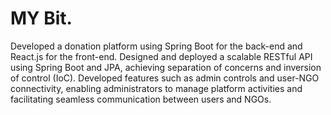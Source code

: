 <h1>MY Bit.</h1>
Developed a donation platform using Spring Boot for the back-end and React.js for the front-end. Designed and deployed a scalable RESTful API using Spring Boot and JPA, achieving separation of concerns and inversion of control (IoC). Developed features such as admin controls and user-NGO connectivity, enabling administrators to manage platform activities and facilitating seamless communication between users and NGOs.
